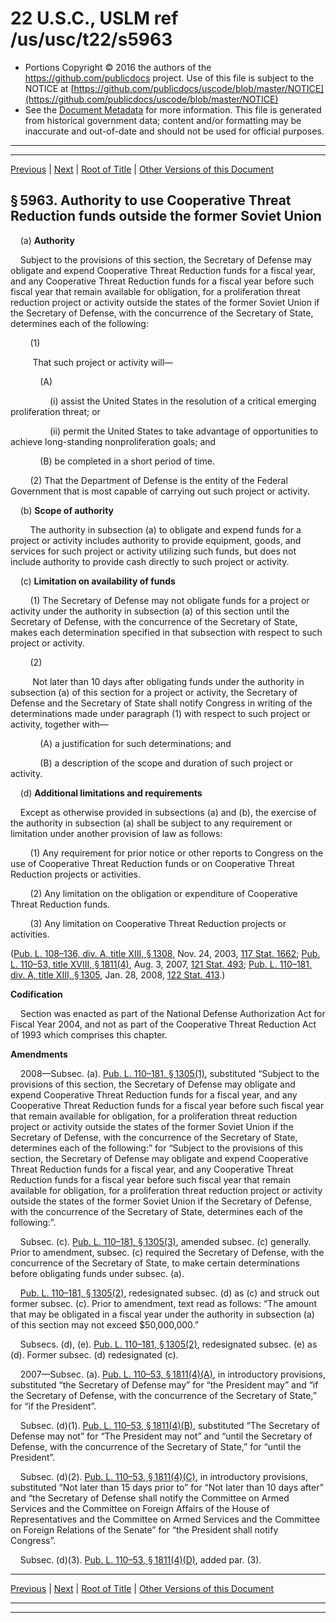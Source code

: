 ---
---

# 22 U.S.C., USLM ref /us/usc/t22/s5963

* Portions Copyright © 2016 the authors of the https://github.com/publicdocs project.
  Use of this file is subject to the NOTICE at [https://github.com/publicdocs/uscode/blob/master/NOTICE](https://github.com/publicdocs/uscode/blob/master/NOTICE)
* See the [Document Metadata](././../../../..//README.md) for more information.
  This file is generated from historical government data; content and/or formatting may be inaccurate and out-of-date and should not be used for official purposes.

----------
----------

[Previous](./../../../..//us/usc/t22/ch68A/m__us_usc_t22_s5962.md) | [Next](./../../../..//us/usc/t22/ch68A/m__us_usc_t22_s5964.md) | [Root of Title](./../../../../) | [Other Versions of this Document](https://publicdocs.github.io/go/links?ns=uslm&ref=%2Fus%2Fusc%2Ft22%2Fs5963)

## § 5963. Authority to use Cooperative Threat Reduction funds outside the former Soviet Union

    (a) __Authority__ 

    Subject to the provisions of this section, the Secretary of Defense may obligate and expend Cooperative Threat Reduction funds for a fiscal year, and any Cooperative Threat Reduction funds for a fiscal year before such fiscal year that remain available for obligation, for a proliferation threat reduction project or activity outside the states of the former Soviet Union if the Secretary of Defense, with the concurrence of the Secretary of State, determines each of the following:

        (1)

         That such project or activity will—

            (A)

                (i) assist the United States in the resolution of a critical emerging proliferation threat; or

                (ii) permit the United States to take advantage of opportunities to achieve long-standing nonproliferation goals; and

            (B) be completed in a short period of time.

        (2) That the Department of Defense is the entity of the Federal Government that is most capable of carrying out such project or activity.

    (b) __Scope of authority__ 

        The authority in subsection (a) to obligate and expend funds for a project or activity includes authority to provide equipment, goods, and services for such project or activity utilizing such funds, but does not include authority to provide cash directly to such project or activity.

    (c) __Limitation on availability of funds__ 

        (1) The Secretary of Defense may not obligate funds for a project or activity under the authority in subsection (a) of this section until the Secretary of Defense, with the concurrence of the Secretary of State, makes each determination specified in that subsection with respect to such project or activity.

        (2)

         Not later than 10 days after obligating funds under the authority in subsection (a) of this section for a project or activity, the Secretary of Defense and the Secretary of State shall notify Congress in writing of the determinations made under paragraph (1) with respect to such project or activity, together with—

            (A) a justification for such determinations; and

            (B) a description of the scope and duration of such project or activity.

    (d) __Additional limitations and requirements__ 

    Except as otherwise provided in subsections (a) and (b), the exercise of the authority in subsection (a) shall be subject to any requirement or limitation under another provision of law as follows:

        (1) Any requirement for prior notice or other reports to Congress on the use of Cooperative Threat Reduction funds or on Cooperative Threat Reduction projects or activities.

        (2) Any limitation on the obligation or expenditure of Cooperative Threat Reduction funds.

        (3) Any limitation on Cooperative Threat Reduction projects or activities.

([Pub. L. 108–136, div. A, title XIII, § 1308][/us/pl/108/136/s1308], Nov. 24, 2003, [117 Stat. 1662][/us/stat/117/1662]; [Pub. L. 110–53, title XVIII, § 1811(4)][/us/pl/110/53/s1811/4], Aug. 3, 2007, [121 Stat. 493][/us/stat/121/493]; [Pub. L. 110–181, div. A, title XIII, § 1305][/us/pl/110/181/s1305], Jan. 28, 2008, [122 Stat. 413][/us/stat/122/413].)

 __Codification__ 

    Section was enacted as part of the National Defense Authorization Act for Fiscal Year 2004, and not as part of the Cooperative Threat Reduction Act of 1993 which comprises this chapter.

 __Amendments__ 

    2008—Subsec. (a). [Pub. L. 110–181, § 1305(1)][/us/pl/110/181/s1305/1], substituted “Subject to the provisions of this section, the Secretary of Defense may obligate and expend Cooperative Threat Reduction funds for a fiscal year, and any Cooperative Threat Reduction funds for a fiscal year before such fiscal year that remain available for obligation, for a proliferation threat reduction project or activity outside the states of the former Soviet Union if the Secretary of Defense, with the concurrence of the Secretary of State, determines each of the following:” for “Subject to the provisions of this section, the Secretary of Defense may obligate and expend Cooperative Threat Reduction funds for a fiscal year, and any Cooperative Threat Reduction funds for a fiscal year before such fiscal year that remain available for obligation, for a proliferation threat reduction project or activity outside the states of the former Soviet Union if the Secretary of Defense, with the concurrence of the Secretary of State, determines each of the following:”.

    Subsec. (c). [Pub. L. 110–181, § 1305(3)][/us/pl/110/181/s1305/3], amended subsec. (c) generally. Prior to amendment, subsec. (c) required the Secretary of Defense, with the concurrence of the Secretary of State, to make certain determinations before obligating funds under subsec. (a).

    [Pub. L. 110–181, § 1305(2)][/us/pl/110/181/s1305/2], redesignated subsec. (d) as (c) and struck out former subsec. (c). Prior to amendment, text read as follows: “The amount that may be obligated in a fiscal year under the authority in subsection (a) of this section may not exceed $50,000,000.”

    Subsecs. (d), (e). [Pub. L. 110–181, § 1305(2)][/us/pl/110/181/s1305/2], redesignated subsec. (e) as (d). Former subsec. (d) redesignated (c).

    2007—Subsec. (a). [Pub. L. 110–53, § 1811(4)(A)][/us/pl/110/53/s1811/4/A], in introductory provisions, substituted “the Secretary of Defense may” for “the President may” and “if the Secretary of Defense, with the concurrence of the Secretary of State,” for “if the President”.

    Subsec. (d)(1). [Pub. L. 110–53, § 1811(4)(B)][/us/pl/110/53/s1811/4/B], substituted “The Secretary of Defense may not” for “The President may not” and “until the Secretary of Defense, with the concurrence of the Secretary of State,” for “until the President”.

    Subsec. (d)(2). [Pub. L. 110–53, § 1811(4)(C)][/us/pl/110/53/s1811/4/C], in introductory provisions, substituted “Not later than 15 days prior to” for “Not later than 10 days after” and “the Secretary of Defense shall notify the Committee on Armed Services and the Committee on Foreign Affairs of the House of Representatives and the Committee on Armed Services and the Committee on Foreign Relations of the Senate” for “the President shall notify Congress”.

    Subsec. (d)(3). [Pub. L. 110–53, § 1811(4)(D)][/us/pl/110/53/s1811/4/D], added par. (3).

----------

[Previous](./../../../..//us/usc/t22/ch68A/m__us_usc_t22_s5962.md) | [Next](./../../../..//us/usc/t22/ch68A/m__us_usc_t22_s5964.md) | [Root of Title](./../../../../) | [Other Versions of this Document](https://publicdocs.github.io/go/links?ns=uslm&ref=%2Fus%2Fusc%2Ft22%2Fs5963)

----------
----------

[/us/pl/108/136/s1308]: https://publicdocs.github.io/go/links?ns=uslm&ref=%2Fus%2Fpl%2F108%2F136%2Fs1308
[/us/stat/117/1662]: https://publicdocs.github.io/go/links?ns=uslm&ref=%2Fus%2Fstat%2F117%2F1662
[/us/pl/110/53/s1811/4]: https://publicdocs.github.io/go/links?ns=uslm&ref=%2Fus%2Fpl%2F110%2F53%2Fs1811%2F4
[/us/stat/121/493]: https://publicdocs.github.io/go/links?ns=uslm&ref=%2Fus%2Fstat%2F121%2F493
[/us/pl/110/181/s1305]: https://publicdocs.github.io/go/links?ns=uslm&ref=%2Fus%2Fpl%2F110%2F181%2Fs1305
[/us/stat/122/413]: https://publicdocs.github.io/go/links?ns=uslm&ref=%2Fus%2Fstat%2F122%2F413
[/us/pl/110/181/s1305/1]: https://publicdocs.github.io/go/links?ns=uslm&ref=%2Fus%2Fpl%2F110%2F181%2Fs1305%2F1
[/us/pl/110/181/s1305/3]: https://publicdocs.github.io/go/links?ns=uslm&ref=%2Fus%2Fpl%2F110%2F181%2Fs1305%2F3
[/us/pl/110/181/s1305/2]: https://publicdocs.github.io/go/links?ns=uslm&ref=%2Fus%2Fpl%2F110%2F181%2Fs1305%2F2
[/us/pl/110/181/s1305/2]: https://publicdocs.github.io/go/links?ns=uslm&ref=%2Fus%2Fpl%2F110%2F181%2Fs1305%2F2
[/us/pl/110/53/s1811/4/A]: https://publicdocs.github.io/go/links?ns=uslm&ref=%2Fus%2Fpl%2F110%2F53%2Fs1811%2F4%2FA
[/us/pl/110/53/s1811/4/B]: https://publicdocs.github.io/go/links?ns=uslm&ref=%2Fus%2Fpl%2F110%2F53%2Fs1811%2F4%2FB
[/us/pl/110/53/s1811/4/C]: https://publicdocs.github.io/go/links?ns=uslm&ref=%2Fus%2Fpl%2F110%2F53%2Fs1811%2F4%2FC
[/us/pl/110/53/s1811/4/D]: https://publicdocs.github.io/go/links?ns=uslm&ref=%2Fus%2Fpl%2F110%2F53%2Fs1811%2F4%2FD



